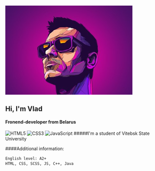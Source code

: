 ![logo](img/logo.jpg)
## Hi, I'm Vlad
#### Fronend-developer from Belarus
![HTML5](https://img.shields.io/badge/html5-%23E34F26.svg?style=for-the-badge&logo=html5&logoColor=white) ![CSS3](https://img.shields.io/badge/css3-%231572B6.svg?style=for-the-badge&logo=css3&logoColor=white) ![JavaScript](https://img.shields.io/badge/javascript-%23323330.svg?style=for-the-badge&logo=javascript&logoColor=%23F7DF1E)
#####I'm a student of Vitebsk State University

####Additional information: 
```
English level: A2+
HTML, CSS, SCSS, JS, C++, Java
```